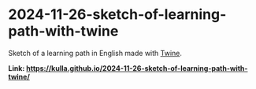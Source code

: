 # 2024-11-26-sketch-of-learning-path-with-twine

Sketch of a learning path in English made with [Twine](https://twinery.org/).

**Link: https://kulla.github.io/2024-11-26-sketch-of-learning-path-with-twine/**
